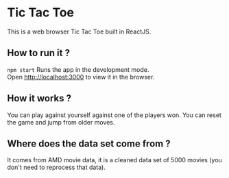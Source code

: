 # Tic Tac Toe

This is a web browser Tic Tac Toe built in ReactJS.

## How to run it ?
`npm start`
Runs the app in the development mode.<br>
Open [http://localhost:3000](http://localhost:3000) to view it in the browser.

## How it works ? <br />
You can play against yourself against one of the players won. You can reset the game and jump from older moves.

## Where does the data set come from ? <br />
It comes from AMD movie data, it is a cleaned data set of 5000 movies (you don't need to reprocess that data).


